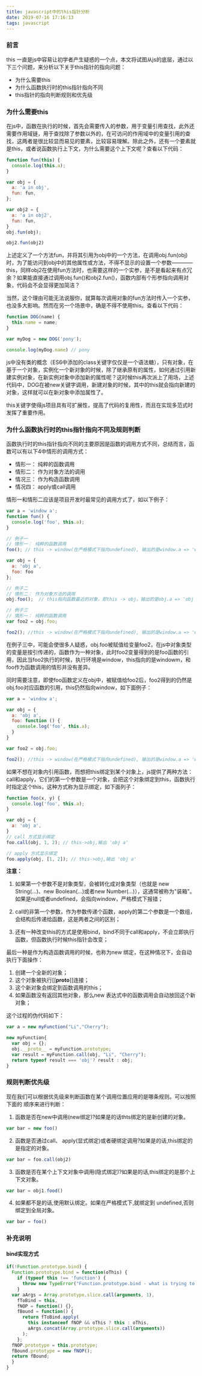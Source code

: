 ```yaml
---
title: javascript中的this指针分析
date: 2019-07-16 17:16:13
tags: javascript
---
```




### 前言
this 一直是js中容易让初学者产生疑惑的一个点，本文将试图从js的底层，通过以下三个问题，来分析以下关于this指针的指向问题：
- 为什么需要this
- 为什么函数执行时的this指针指向不同
- this指针的指向判断规则和优先级

<!-- more -->
### 为什么需要this

在js中，函数在执行的时候，首先会需要传入的参数，用于变量引用查找，此外还需要作用域链，用于查找除了参数以外的，在可访问的作用域中的变量引用的查找，这两者是很比较显而易见的要素，比较容易理解。除此之外，还有一个要素就是this，或者说函数执行上下文，为什么需要这个上下文呢？查看以下代码：


```js
function fun(this) {
  console.log(this.a);
}

var obj = {
  a: 'a in obj',
  fun: fun,
};

var obj2 = {
  a: 'a in obj2',
  fun: fun,
}
obj.fun(obj);

obj2.fun(obj2)
```

上述定义了一个方法fun，并将其引用为obj中的一个方法，在调用obj.fun(obj)时，为了能访问到obj中的其他属性或方法，不得不显示的设置一个参数————this，同样obj2在使用fun方法时，也需要这样的一个实参，是不是看起来有点冗余？如果能直接通过调用obj.fun()和obj2.fun()，函数内部有个形参指向调用对象，代码会不会显得更加简洁？

当然，这个理由可能无法说服你，就算每次调用对象的fun方法时传入一个实参，也没多大影响。然而在另一个场景中，确是不得不使用this。查看以下代码：

```js
function DOG(name) {
  this.name = name;
}

var myDog = new DOG('pony');

console.log(myDog.name) // pony
```

js中没有类的概念（ES6中添加的class关键字仅仅是一个语法糖），只有对象，在基于一个对象，实例化一个新对象的时候，除了继承原有的属性，如何通过引用新建实例对象，在新实例对象中添加新的属性呢？这时候this再次派上了用场，上述代码中，DOG在被new关键字调用，新建对象的时候，其中的this就会指向新建的对象，这样就可以在新对象中添加属性了。

this关键字使得js项目具有可扩展性，提高了代码的复用性，而且在实现多范式时发挥了重要作用。

### 为什么函数执行时的this指针指向不同及规则判断

函数执行时的this指针指向不同的主要原因是函数的调用方式不同，总结而言，函数可以有以下4中情形的调用方式：

- 情形一： 纯粹的函数调用
- 情形二： 作为对象方法的调用
- 情况三： 作为构造函数调用
- 情况四： apply或call调用
 
情形一和情形二应该是项目开发时最常见的调用方式了，如以下例子：

```js
var a = 'window a';
function fun() {
  console.log('foo', this.a);
}

// 例子一
// 情形一： 纯粹的函数调用
foo(); // this -> window(在严格模式下指向undefined), 输出的是window.a => 'window a'

var obj = {
  a: 'obj a',
  foo: foo 
};

// 例子二
// 情形二： 作为对象方法的调用
obj.foo();  // this指向函数最近的对象，即this -> obj，输出的是obj.a => 'obj a'

// 例子三
// 情形一： 纯粹的函数调用
var foo2 = obj.foo;

foo2(); //this -> window(在严格模式下指向undefined), 输出的是window.a => 'window a'
```

在例子三中，可能会使很多人疑惑，obj.foo被赋值给变量foo2，在js中对象类型的变量是按引传递的，函数作为一种对象，此时foo2变量得到的是foo函数的引用，因此当foo2执行的时候，执行环境是window，this指向的是windowm，和foo作为函数调用的情形并没有差异。

同时需要注意，即使foo函数定义在obj中，被赋值给foo2后，foo2得到的仍然是obj.foo对应函数的引用，this仍然指向window，如下面例子：

```js
var a = 'window a';

var obj = {
  a: 'obj a',
  foo: function () {
    console.log('foo', this.a);
  } 
}

var foo2 = obj.foo;

foo2(); //this -> window(在严格模式下指向undefined), 输出的是window.a => 'window a'
```

如果不想在对象内引用函数，而想把this绑定到某个对象上，js提供了两种方法：call和apply，它们的第一个参数是一个对象，会把这个对象绑定到this，函数执行时指定这个this，这种方式称为显示绑定，如下面列子：

```js
function foo(x, y) {
  console.log('foo', this.a);
}

var obj = {
  a: 'obj a',
}
// call 方式显示绑定
foo.call(obj, 1, 2); // this->obj,输出 'obj a'

// apply 方式显示绑定
foo.apply(obj, [1, 2]); // this->obj,输出 'obj a'
```
**注意：** <br/>

1. 如果第一个参数不是对象类型，会被转化成对象类型（也就是 new String(...)、new Boolean(...)或者new Number(...)），这通常被称为"装箱"。如果是null或者undefined，会指向window，严格模式下报错；

2. call的非第一个参数，作为参数传递个函数，apply的第二个参数是一个数组，会结构后传递给函数，这是两者之间的区别；

3. 还有一种改变this的方式是使用bind，bind不同于call和apply，不会立即执行函数，但函数执行时候this指针会改变；


最后一种是作为构造函数调用的时候，也称为new 绑定，在这种情况下，会自动执行下面操作：

1. 创建一个全新的对象；
2. 这个对象被执行[[__proto__]]连接；
3. 这个新对象会绑定到函数调用的this；
4. 如果函数没有返回其他对象，那么new 表达式中的函数调用会自动放回这个新对象；

这个过程的伪代码如下：

```js
var a = new myFunction("Li","Cherry");

new myFunction{
  var obj = {};
  obj.__proto__ = myFunction.prototype;
  var result = myFunction.call(obj, "Li", "Cherry");
  return typeof result === 'obj'? result : obj;
}

```

### 规则判断优先级

现在我们可以根据优先级来判断函数在某个调用位置应用的是哪条规则。可以按照下面的
顺序来进行判断：

1. 函数是否在new中调用(new绑定)?如果是的话thts绑定的是新创建的对象。
```js
var bar = new foo()
```
2. 函数是否通过call、 apply(显式绑定)或者硬绑定调用?如果是的话,this绑定的是指定的对象。
```js
var bar = foo.call(obj2)
```
3. 函数是否在某个上下文对象中调用(隐式绑定)?如果是的话,this绑定的是那个上下文对象。
```js
var bar = obj1.food()
```
4. 如果都不是的话,使用默认绑定。如果在严格模式下,就绑定到 undefined,否则绑定到全局对象。
```js
var bar = foo()
```

### 补充说明

#### bind实现方式
```js
if(!Function.prototype.bind) {
  Function.prototype.bind = function(oThis) {
    if (typeof this !== 'function') {
      throw new TypeError("Function.prototype.bind - what is trying to be bound is not callable");
    }
  var aArgs = Array.prototype.slice.call(arguments, 1),
    fToBind = this,
    fNOP = function() {},
    fBound = function() {
      return fToBind.apply(
        this instanceof fNOP && oThis ? this : oThis,
        aArgs.concat(Array.prototype.slice.call(arguments))
      );
    };
  fNOP.prototype = this.prototype;
  fBound.prototype = new fNOP();
  return fBound;
  }
}
```